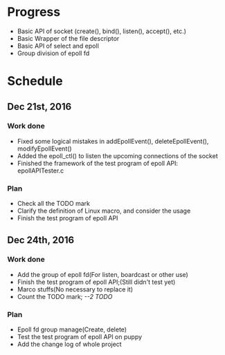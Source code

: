 # Progress

* Basic API of socket (create(), bind(), listen(), accept(), etc.)
* Basic Wrapper of the file descriptor
* Basic API of select and epoll
* Group division of epoll fd

# Schedule

## Dec 21st, 2016

### Work done

* Fixed some logical mistakes in addEpollEvent(), deleteEpollEvent(), modifyEpollEvent()
* Added the epoll\_ctl() to listen the upcoming connections of the socket
* Finished the framework of the test program of epoll API: epollAPITester.c

### Plan

* Check all the TODO mark
* Clarify the definition of Linux macro, and consider the usage
* Finish the test program of epoll API

## Dec 24th, 2016

### Work done

* Add the group of epoll fd(For listen, boardcast or other use)
* Finish the test program of epoll API;(Still didn't test yet) 
* Marco stuffs(No necessary to replace it)
* Count the TODO mark; *--2 TODO*

### Plan

* Epoll fd group manage(Create, delete)
* Test the test program of epoll API on puppy
* Add the change log of whole project
